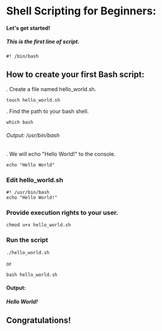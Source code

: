 # Shell Scripting for Beginners:
#### Let's get started!

##### This is the first line of script.
```
#! /bin/bash
```

## How to create your first Bash script:
. Create a file named hello_world.sh.
```
touch hello_world.sh
```
. Find the path to your bash shell.
```
which bash
```
###### Output: /usr/bin/bash

. We will echo "Hello World!" to the console.
```
echo "Hello World"
```
### Edit hello_world.sh 
```
#! /usr/bin/bash
echo "Hello World!"
```
### Provide execution rights to your user.
```
chmod u+x hello_world.sh
```

### Run the script
```
./hello_world.sh
```
or

```
bash hello_world.sh
```
#### Output:
##### Hello World!

## Congratulations!

